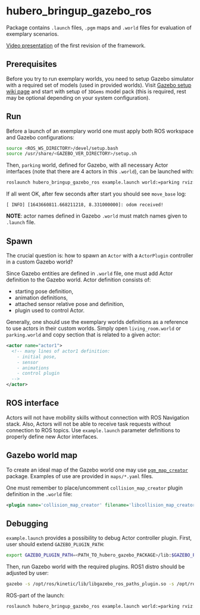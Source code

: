 # hubero_bringup_gazebo_ros

Package contains `.launch` files, `.pgm` maps and `.world` files for evaluation of exemplary scenarios.

[Video presentation](https://vimeo.com/397552304) of the first revision of the framework.

## Prerequisites

Before you try to run exemplary worlds, you need to setup Gazebo simulator with a required set of models (used in provided worlds). Visit [Gazebo setup wiki page](https://github.com/rayvburn/hubero/wiki/Gazebo-setup) and start with setup of `3DGems` model pack (this is required, rest may be optional depending on your system configuration).

## Run

Before a launch of an exemplary world one must apply both ROS workspace and Gazebo configurations:

```bash
source <ROS_WS_DIRECTORY>/devel/setup.bash
source /usr/share/<GAZEBO_VER_DIRECTORY>/setup.sh
```

Then, `parking` world, defined for Gazebo, with all necessary Actor interfaces (note that there are 4 actors in this `.world`), can be launched with:

```bash
roslaunch hubero_bringup_gazebo_ros example.launch world:=parking rviz:=true
```

If all went OK, after few seconds after start you should see `move_base` log:

```console
[ INFO] [1643660811.668211218, 8.331000000]: odom received!
```

**NOTE**: actor names defined in Gazebo `.world` must match names given to `.launch` file.

## Spawn

The crucial question is: how to spawn an `Actor` with a `ActorPlugin` controller in a custom Gazebo world?

Since Gazebo entities are defined in `.world` file, one must add Actor definition to the Gazebo world. Actor definition consists of:

- starting pose definition,
- animation definitions,
- attached sensor relative pose and definition,
- plugin used to control Actor.

Generally, one should use the exemplary worlds definitions as a reference to use actors in their custom worlds. Simply open `living_room.world` or `parking.world` and copy section that is related to a given actor:

```xml
<actor name="actor1">
  <!-- many lines of actor1 definition:
    - initial pose,
    - sensor
    - animations
    - control plugin
  -->
</actor>
```

## ROS interface

Actors will not have mobility skills without connection with ROS Navigation stack. Also, Actors will not be able to receive task requests without connection to ROS topics. Use `example.launch` parameter definitions to properly define new Actor interfaces.

## Gazebo world map

To create an ideal map of the Gazebo world one may use [`pgm_map_creator`](https://github.com/hyfan1116/pgm_map_creator) package. Examples of use are provided in `maps/*.yaml` files.

One must remember to place/uncomment `collision_map_creator` plugin definition in the `.world` file:

```xml
<plugin name='collision_map_creator' filename='libcollision_map_creator.so'/>
```

## Debugging

`example.launch` provides a possibility to debug Actor controller plugin. First, user should extend `GAZEBO_PLUGIN_PATH`:

```bash
export GAZEBO_PLUGIN_PATH=<PATH_TO_hubero_gazebo_PACKAGE>/lib:$GAZEBO_PLUGIN_PATH
```

Then, run Gazebo world with the required plugins. ROS1 distro should be adjusted by user:

```bash
gazebo -s /opt/ros/kinetic/lib/libgazebo_ros_paths_plugin.so -s /opt/ros/kinetic/lib/libgazebo_ros_api_plugin.so <PATH_TO_WORLD_FILE_DIR>/parking.world
```

ROS-part of the launch:

```bash
roslaunch hubero_bringup_gazebo_ros example.launch world:=parking rviz:=false gdb:=True
```
